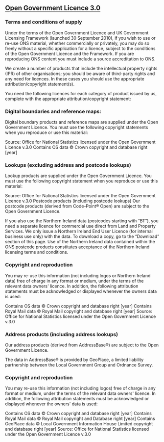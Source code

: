 ## [Open Government Licence 3.0](https://www.nationalarchives.gov.uk/doc/open-government-licence/version/3/)

### Terms and conditions of supply
Under the terms of the Open Government Licence and UK Government Licensing Framework (launched 30 September 2010), if you wish to use or re-use ONS material, whether commercially or privately, you may do so freely without a specific application for a licence, subject to the conditions of the Open Government Licence and the Framework. If you are reproducing ONS content you must include a source accreditation to ONS.

We create a number of products that include the intellectual property rights (IPR) of other organisations; you should be aware of third-party rights and any need for licences. In these cases you should use the appropriate attribution/copyright statement(s).

You need the following licences for each category of product issued by us, complete with the appropriate attribution/copyright statement:

### Digital boundaries and reference maps:
Digital boundary products and reference maps are supplied under the Open Government Licence. You must use the following copyright statements when you reproduce or use this material:

Source: Office for National Statistics licensed under the Open Government Licence v.3.0
Contains OS data © Crown copyright and database right [year]

### Lookups (excluding address and postcode lookups)
Lookup products are supplied under the Open Government Licence. You must use the following copyright statement when you reproduce or use this material:

Source: Office for National Statistics licensed under the Open Government Licence v.3.0
Postcode products (including postcode lookups)
Our postcode products (derived from Code-Point® Open) are subject to the Open Government Licence.

If you also use the Northern Ireland data (postcodes starting with “BT”), you need a separate licence for commercial use direct from Land and Property Services. We only issue a Northern Ireland End User Licence (for internal business use only) with the data. To download a copy, go to the “Download” section of this page. Use of the Northern Ireland data contained within the ONS postcode products constitutes acceptance of the Northern Ireland licensing terms and conditions.

### Copyright and reproduction
You may re-use this information (not including logos or Northern Ireland data) free of charge in any format or medium, under the terms of the relevant data owners' licence. In addition, the following attribution statements must be acknowledged or displayed whenever the owners data is used:

Contains OS data © Crown copyright and database right [year]
Contains Royal Mail data © Royal Mail copyright and database right [year]
Source: Office for National Statistics licensed under the Open Government Licence v.3.0

### Address products (including address lookups)
Our address products (derived from AddressBase®) are subject to the Open Government Licence.

The data in AddressBase® is provided by GeoPlace, a limited liability partnership between the Local Government Group and Ordnance Survey.

### Copyright and reproduction
You may re-use this information (not including logos) free of charge in any format or medium, under the terms of the relevant data owners' licence. In addition, the following attribution statements must be acknowledged or displayed whenever the owners' data is used:

Contains OS data © Crown copyright and database right [year]
Contains Royal Mail data © Royal Mail copyright and Database right [year]
Contains GeoPlace data © Local Government Information House Limited copyright and database right [year]
Source: Office for National Statistics licensed under the Open Government Licence v.3.0